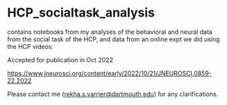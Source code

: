 # HCP_socialtask_analysis
 contains notebooks from my analyses of the behavioral and neural data from the social task of the HCP, and data from an online expt we did using the HCP videos.

 Accepted for publication in Oct 2022

 https://www.jneurosci.org/content/early/2022/10/21/JNEUROSCI.0859-22.2022


Please contact me (rekha.s.varrier@dartmouth.edu) for any clarifications.
